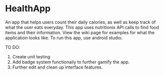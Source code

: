 # HealthApp
An app that helps users count their daily calories, as well as keep track of what the user eats everyday. 
This app uses nutritionix API calls to find food items and their information. 
View the wiki page for examples for what the application looks like.
To run this app, use android studio.

TO DO:
  1. Create unit testing 
  2. Add badge system functionaily to further gamify the app.
  3. Further edit and clean up interface features.
